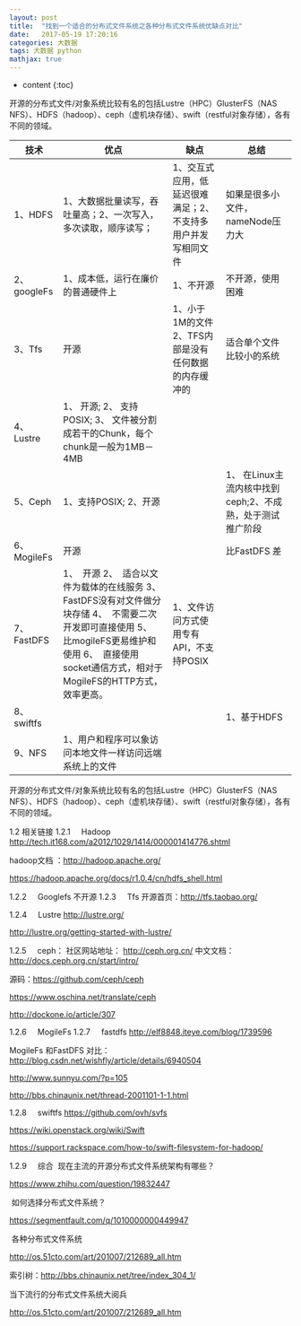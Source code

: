 ```yaml
---
layout: post
title:  "找到一个适合的分布式文件系统之各种分布式文件系统优缺点对比"
date:   2017-05-19 17:20:16
categories: 大数据
tags: 大数据 python
mathjax: true
---
```

* content
{:toc}

开源的分布式文件/对象系统比较有名的包括Lustre（HPC）GlusterFS（NAS NFS）、HDFS（hadoop）、ceph（虚机块存储）、swift（restful对象存储），各有不同的领域。




技术 | 优点 | 缺点 | 总结
---|--- | --- | ---
1、HDFS | 1、大数据批量读写，吞吐量高；2、一次写入，多次读取，顺序读写； |1、交互式应用，低延迟很难满足；2、不支持多用户并发写相同文件 | 如果是很多小文件，nameNode压力大
2、googleFs | 1、成本低，运行在廉价的普通硬件上 | 1、不开源 | 不开源，使用困难
3、Tfs | 开源 | 1、小于1M的文件 2、TFS内部是没有任何数据的内存缓冲的 |  适合单个文件比较小的系统
4、Lustre | 1、  开源; 2、  支持POSIX; 3、  文件被分割成若干的Chunk，每个chunk是一般为1MB－4MB | 
5、Ceph | 1、支持POSIX; 2、开源 | | 1、  在Linux主流内核中找到ceph;2、不成熟，处于测试推广阶段
6、MogileFs | 开源 |  |  比FastDFS 差
7、FastDFS | 1、  开源 2、  适合以文件为载体的在线服务 3、  FastDFS没有对文件做分块存储 4、  不需要二次开发即可直接使用 5、  比mogileFS更易维护和使用 6、  直接使用socket通信方式，相对于MogileFS的HTTP方式，效率更高。| 1、文件访问方式使用专有API，不支持POSIX
8、swiftfs | | | 1、基于HDFS
9、NFS | 1、用户和程序可以象访问本地文件一样访问远端系统上的文件


开源的分布式文件/对象系统比较有名的包括Lustre（HPC）GlusterFS（NAS NFS）、HDFS（hadoop）、ceph（虚机块存储）、swift（restful对象存储），各有不同的领域。


1.2 相关链接
1.2.1     Hadoop
http://tech.it168.com/a2012/1029/1414/000001414776.shtml

hadoop文档 ：http://hadoop.apache.org/

https://hadoop.apache.org/docs/r1.0.4/cn/hdfs_shell.html

1.2.2     Googlefs 不开源
1.2.3     Tfs
开源首页：http://tfs.taobao.org/

1.2.4     Lustre
http://lustre.org/

http://lustre.org/getting-started-with-lustre/

1.2.5     ceph：
社区网站地址：
http://ceph.org.cn/
中文文档：
http://docs.ceph.org.cn/start/intro/

源码：https://github.com/ceph/ceph

https://www.oschina.net/translate/ceph

http://dockone.io/article/307

1.2.6     MogileFs
1.2.7     fastdfs
http://elf8848.iteye.com/blog/1739596

MogileFs 和FastDFS 对比：http://blog.csdn.net/wishfly/article/details/6940504

http://www.sunnyu.com/?p=105

http://bbs.chinaunix.net/thread-2001101-1-1.html

1.2.8     swiftfs
https://github.com/ovh/svfs

https://wiki.openstack.org/wiki/Swift

https://support.rackspace.com/how-to/swift-filesystem-for-hadoop/

1.2.9     综合
 现在主流的开源分布式文件系统架构有哪些？

https://www.zhihu.com/question/19832447

 如何选择分布式文件系统？

https://segmentfault.com/q/1010000000449947

 各种分布式文件系统

http://os.51cto.com/art/201007/212689_all.htm

索引树：http://bbs.chinaunix.net/tree/index_304_1/

当下流行的分布式文件系统大阅兵

http://os.51cto.com/art/201007/212689_all.htm











